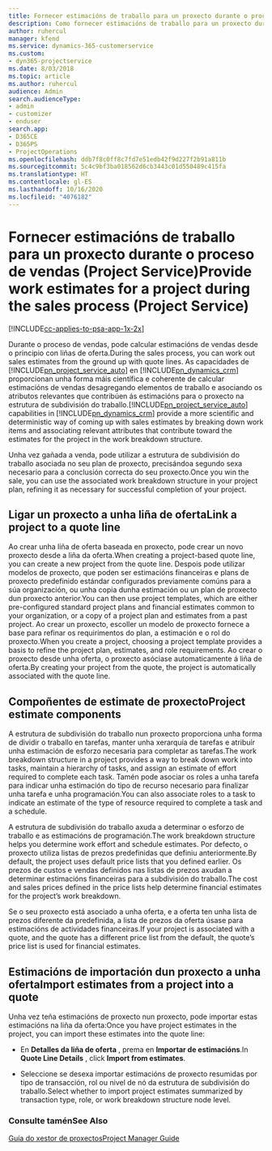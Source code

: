 ```yaml
---
title: Fornecer estimacións de traballo para un proxecto durante o proceso de vendas
description: Como fornecer estimacións de traballo para un proxecto durante o proceso de vendas en Project Service
author: ruhercul
manager: kfend
ms.service: dynamics-365-customerservice
ms.custom:
- dyn365-projectservice
ms.date: 8/03/2018
ms.topic: article
ms.author: ruhercul
audience: Admin
search.audienceType:
- admin
- customizer
- enduser
search.app:
- D365CE
- D365PS
- ProjectOperations
ms.openlocfilehash: ddb7f8c0ff8c7fd7e51edb42f9d227f2b91a811b
ms.sourcegitcommit: 5c4c9bf3ba018562d6cb3443c01d550489c415fa
ms.translationtype: HT
ms.contentlocale: gl-ES
ms.lasthandoff: 10/16/2020
ms.locfileid: "4076182"
---
```

# <a name="provide-work-estimates-for-a-project-during-the-sales-process-project-service"></a><span data-ttu-id="eda60-103">Fornecer estimacións de traballo para un proxecto durante o proceso de vendas (Project Service)</span><span class="sxs-lookup"><span data-stu-id="eda60-103">Provide work estimates for a project during the sales process (Project Service)</span></span>

[!INCLUDE[cc-applies-to-psa-app-1x-2x](../includes/cc-applies-to-psa-app-1x-2x.md)]

<span data-ttu-id="eda60-104">Durante o proceso de vendas, pode calcular estimacións de vendas desde o principio con liñas de oferta.</span><span class="sxs-lookup"><span data-stu-id="eda60-104">During the sales process, you can work out sales estimates from the ground up with quote lines.</span></span> <span data-ttu-id="eda60-105">As capacidades de [!INCLUDE[pn_project_service_auto](../includes/pn-project-service-auto.md)] en [!INCLUDE[pn_dynamics_crm](../includes/pn-dynamics-crm.md)] proporcionan unha forma máis científica e coherente de calcular estimacións de vendas desagregando elementos de traballo e asociando os atributos relevantes que contribúen ás estimacións para o proxecto na estrutura de subdivisión do traballo.</span><span class="sxs-lookup"><span data-stu-id="eda60-105">[!INCLUDE[pn_project_service_auto](../includes/pn-project-service-auto.md)] capabilities in [!INCLUDE[pn_dynamics_crm](../includes/pn-dynamics-crm.md)] provide a more scientific and deterministic way of coming up with sales estimates by breaking down work items and associating relevant attributes that contribute toward the estimates for the project in the work breakdown structure.</span></span>  
  
 <span data-ttu-id="eda60-106">Unha vez gañada a venda, pode utilizar a estrutura de subdivisión do traballo asociada no seu plan de proxecto, precisándoa segundo sexa necesario para a conclusión correcta do seu proxecto.</span><span class="sxs-lookup"><span data-stu-id="eda60-106">Once you win the sale, you can use the associated work breakdown structure in your project plan, refining it as necessary for successful completion of your project.</span></span>  
  
## <a name="link-a-project-to-a-quote-line"></a><span data-ttu-id="eda60-107">Ligar un proxecto a unha liña de oferta</span><span class="sxs-lookup"><span data-stu-id="eda60-107">Link a project to a quote line</span></span>  
 <span data-ttu-id="eda60-108">Ao crear unha liña de oferta baseada en proxecto, pode crear un novo proxecto desde a liña da oferta.</span><span class="sxs-lookup"><span data-stu-id="eda60-108">When creating a project-based quote line, you can create a new project from the quote line.</span></span> <span data-ttu-id="eda60-109">Despois pode utilizar modelos de proxecto, que poden ser estimacións financeiras e plans de proxecto predefinido estándar configurados previamente comúns para a súa organización, ou unha copia dunha estimación ou un plan de proxecto dun proxecto anterior.</span><span class="sxs-lookup"><span data-stu-id="eda60-109">You can then use project templates, which are either pre-configured standard project plans and financial estimates common to your organization, or a copy of a project plan and estimates from a past project.</span></span> <span data-ttu-id="eda60-110">Ao crear un proxecto, escoller un modelo de proxecto fornece a base para refinar os requirimentos do plan, a estimación e o rol do proxecto.</span><span class="sxs-lookup"><span data-stu-id="eda60-110">When you create a project, choosing a project template provides a basis to refine the project plan, estimates, and role requirements.</span></span> <span data-ttu-id="eda60-111">Ao crear o proxecto desde unha oferta, o proxecto asóciase automaticamente á liña de oferta.</span><span class="sxs-lookup"><span data-stu-id="eda60-111">By creating your project from the quote, the project is automatically associated with the quote line.</span></span>  
  
## <a name="project-estimate-components"></a><span data-ttu-id="eda60-112">Compoñentes de estimate de proxecto</span><span class="sxs-lookup"><span data-stu-id="eda60-112">Project estimate components</span></span>  
 <span data-ttu-id="eda60-113">A estrutura de subdivisión do traballo nun proxecto proporciona unha forma de dividir o traballo en tarefas, manter unha xerarquía de tarefas e atribuír unha estimación de esforzo necesaria para completar as tarefas.</span><span class="sxs-lookup"><span data-stu-id="eda60-113">The work breakdown structure in a project provides a way to break down work into tasks, maintain a hierarchy of tasks, and assign an estimate of effort required to complete each task.</span></span> <span data-ttu-id="eda60-114">Tamén pode asociar os roles a unha tarefa para indicar unha estimación do tipo de recurso necesario para finalizar unha tarefa e unha programación.</span><span class="sxs-lookup"><span data-stu-id="eda60-114">You can also associate roles to a task to indicate an estimate of the type of resource required to complete a task and a schedule.</span></span>  
  
 <span data-ttu-id="eda60-115">A estrutura de subdivisión do traballo axuda a determinar o esforzo de traballo e as estimacións de programación.</span><span class="sxs-lookup"><span data-stu-id="eda60-115">The work breakdown structure helps you determine work effort and schedule estimates.</span></span> <span data-ttu-id="eda60-116">Por defecto, o proxecto utiliza listas de prezos predefinidas que definiu anteriormente.</span><span class="sxs-lookup"><span data-stu-id="eda60-116">By default, the project uses default price lists that you defined earlier.</span></span> <span data-ttu-id="eda60-117">Os prezos de custos e vendas definidos nas listas de prezos axudan a determinar estimacións financeiras para a subdivisión do traballo.</span><span class="sxs-lookup"><span data-stu-id="eda60-117">The cost and sales prices defined in the price lists help determine financial estimates for the project’s work breakdown.</span></span>  
  
 <span data-ttu-id="eda60-118">Se o seu proxecto está asociado a unha oferta, e a oferta ten unha lista de prezos diferente da predefinida, a lista de prezos da oferta úsase para estimacións de actividades financeiras.</span><span class="sxs-lookup"><span data-stu-id="eda60-118">If your project is associated with a quote, and the quote has a different price list from the default, the quote’s price list is used for financial estimates.</span></span>  
  
## <a name="import-estimates-from-a-project-into-a-quote"></a><span data-ttu-id="eda60-119">Estimacións de importación dun proxecto a unha oferta</span><span class="sxs-lookup"><span data-stu-id="eda60-119">Import estimates from a project into a quote</span></span>  
 <span data-ttu-id="eda60-120">Unha vez teña estimacións de proxecto nun proxecto, pode importar estas estimacións na liña da oferta:</span><span class="sxs-lookup"><span data-stu-id="eda60-120">Once you have project estimates in the project, you can import these estimates into the quote line:</span></span>  
  
-   <span data-ttu-id="eda60-121">En **Detalles da liña de oferta** , prema en **Importar de estimacións**.</span><span class="sxs-lookup"><span data-stu-id="eda60-121">In **Quote Line Details** , click **Import from estimates**.</span></span> 

-   <span data-ttu-id="eda60-122">Seleccione se desexa importar estimacións de proxecto resumidas por tipo de transacción, rol ou nivel de nó da estrutura de subdivisión do traballo.</span><span class="sxs-lookup"><span data-stu-id="eda60-122">Select whether to import project estimates summarized by transaction type, role, or work breakdown structure node level.</span></span>  
  
### <a name="see-also"></a><span data-ttu-id="eda60-123">Consulte tamén</span><span class="sxs-lookup"><span data-stu-id="eda60-123">See Also</span></span>  
 [<span data-ttu-id="eda60-124">Guía do xestor de proxectos</span><span class="sxs-lookup"><span data-stu-id="eda60-124">Project Manager Guide</span></span>](../psa/project-manager-guide.md)

